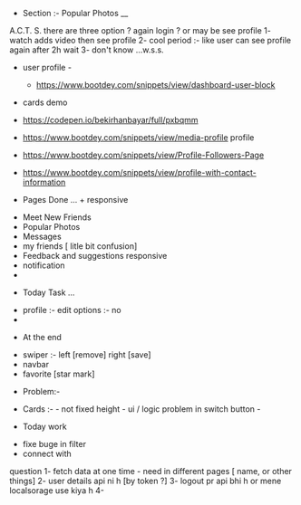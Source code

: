- Section :- Popular Photos \_\_

A.C.T. S.
there are three option ? again login ? or may be see profile
1- watch adds video then see profile
2- cool period :- like user can see profile again after 2h wait
3- don't know ...w.s.s.


 - user profile -
   * https://www.bootdey.com/snippets/view/dashboard-user-block

- cards demo

* https://codepen.io/bekirhanbayar/full/pxbqmm
* https://www.bootdey.com/snippets/view/media-profile profile
* https://www.bootdey.com/snippets/view/Profile-Followers-Page
* https://www.bootdey.com/snippets/view/profile-with-contact-information

 
 * Pages Done ...  +  responsive
  - Meet New Friends
  - Popular Photos
  - Messages
  - my friends [ litle bit confusion]
  - Feedback and suggestions responsive
  - notification 
  - 




  * Today Task ...
   - profile :- edit options  :- no 
   - 



  
 * At the end 
  - swiper :- left [remove]   right [save]
  - navbar 
  - favorite [star mark]



  * Problem:- 
   - Cards :- 
    - not fixed height
    - ui / logic problem in switch button 
    -

 * Today work 
  - fixe buge in filter 
  - connect with 



  <!-- https://mdbootstrap.com/docs/standard/navigation/navbar/ -->



  question 
  1- fetch data  at one time  - need in different pages [ name, or other things]
  2- user details api ni h  [by token ?]
  3- logout pr api bhi h or mene localsorage use kiya h
  4- 
